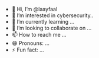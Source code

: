 - 👋 Hi, I’m @laayfaal
- 👀 I’m interested in cybersecurity..
- 🌱 I’m currently learning ...
- 💞️ I’m looking to collaborate on ...
- 📫 How to reach me ...
- 😄 Pronouns: ...
- ⚡ Fun fact: ...

<!---
laayfaal/laayfaal is a ✨ special ✨ repository because its `README.md` (this file) appears on your GitHub profile.
You can click the Preview link to take a look at your changes.
--->
